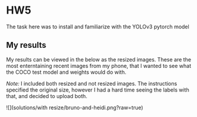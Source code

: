 # HW5
The task here was to install and familiarize with the YOLOv3 pytorch model

## My results
My results can be viewed in the below as the resized images. These are the most enterntaining recent images from my phone, that I wanted to see what the COCO test model and weights would do with.


*Note:* I included both resized and not resized images. The instructions specified the original size, however I had a hard time seeing the labels with that, and decided to upload both.

![](solutions/with resize/bruno-and-heidi.png?raw=true)